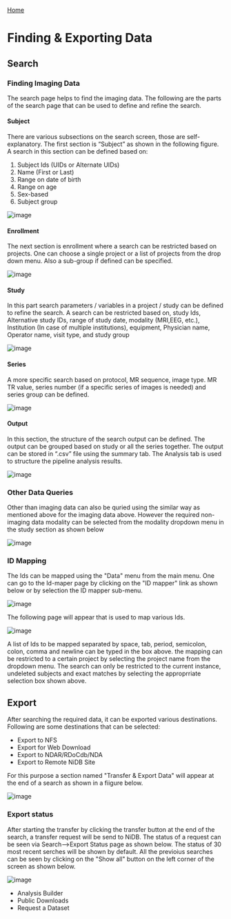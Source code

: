 <a href="index.html">Home</a>

# Finding & Exporting Data

## Search

 ### Finding Imaging Data
 The search page helps to find the imaging data. The following are the parts of the search page that can be used to define and refine the search.

#### Subject

There are various subsections on the search screen, those are self-explanatory. The first section is “Subject” as shown in the following figure. A search in this section can be defined based on:
1.	Subject Ids (UIDs or Alternate UIDs)
2.	Name (First or Last)
3.	Range on date of birth
4.	Range on age
5.	Sex-based 
6.	Subject group

![image](https://user-images.githubusercontent.com/24811295/145576115-99ce214b-e57f-4d4a-b626-898fd94c97c1.png)

#### Enrollment

The next section is enrollment where a search can be restricted based on projects. One can choose a single project or a list of projects from the drop down menu. Also a sub-group if defined can be specified.

![image](https://user-images.githubusercontent.com/24811295/145578915-0f5981c9-3de6-4cab-b3ba-2b1a92ab5b42.png)

#### Study
In this part search parameters / variables in a project / study can be defined to refine the search. A search can be restricted based on, study Ids, Alternative study IDs, range of study date, modality (MRI,EEG, etc.), Institution (In case of multiple institutions), equipment, Physician name, Operator name, visit type, and study group

![image](https://user-images.githubusercontent.com/24811295/145579800-50d85d4c-b5e3-4ee3-9e9d-0ea4ac157a68.png)

#### Series
A more specific search based on protocol, MR sequence, image type. MR TR value, series number (if a specific series of images is needed) and series group can be defined. 

![image](https://user-images.githubusercontent.com/24811295/145579904-3d617111-53f7-44d3-840a-318ca6bd9568.png)

#### Output
In this section, the structure of the search output can be defined. The output can be grouped based on study or all the series together. The output can be stored in “.csv” file using the summary tab. The Analysis tab is used to structure the pipeline analysis results. 

![image](https://user-images.githubusercontent.com/24811295/145580133-d64c64ac-1022-4a52-900f-421bcbeb506b.png)

### Other Data Queries

Other than imaging data can also be quried using the similar way as mentioned above for the imaging data above. However the required non-imaging data modality can be selected from the modality dropdown menu in the study section as shown below

![image](https://user-images.githubusercontent.com/24811295/145583549-1aed8be2-5c93-4523-9709-a35ac05af262.png)


### ID Mapping
The Ids can be mapped using the "Data" menu from the main menu. One can go to the Id-maper page by clicking on the "ID mapper" link as shown below or by selection the ID mapper sub-menu.

![image](https://user-images.githubusercontent.com/24811295/145585529-ca7b6a76-8dfe-4567-96d8-c3aa0260697f.png)

The following page will appear that is used to map various Ids.

![image](https://user-images.githubusercontent.com/24811295/145586351-09223fb0-fffe-4f3d-b1bf-bc21d3b5061e.png)

A list of Ids to be mapped separated by space, tab, period, semicolon, colon, comma and newline can be typed in the box above.
the mapping can be restricted to a certain project by selecting the project name from the dropdown menu. The search can only be restricted to the current instance, undeleted subjects and exact matches  by selecting the approprriate selection box shown above. 

## Export

After searching the required data, it can be exported various destinations. Following are some destinations that can be selected:

  - Export to NFS
  - Export for Web Download
  - Export to NDAR/RDoCdb/NDA
  - Export to Remote NiDB Site

For this purpose a section named "Transfer & Export Data" will appear at the end of a search as shown in a fiigure below.

![image](https://user-images.githubusercontent.com/24811295/145590743-93e211ed-6b21-4ead-8f1a-69c29633228d.png)



 ### Export status
 After starting the transfer by clicking the transfer button at the end of the search, a transfer request will be send to NiDB. The status of a request can be seen via Search-->Export Status page as shown below. The status of 30 most recent serches will be shown by default. All the previoius searches can be seen by clicking on the "Show all" button on the left corner of the screen as shown below.
 
 ![image](https://user-images.githubusercontent.com/24811295/145592630-d61eeeb0-308d-4811-8f2c-0ad7c546522d.png)

 
- Analysis Builder
- Public Downloads
- Request a Dataset

